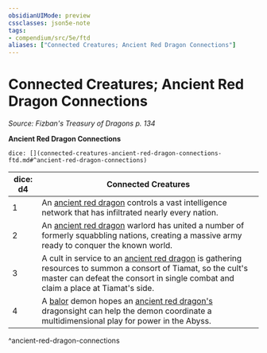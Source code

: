 ```yaml
---
obsidianUIMode: preview
cssclasses: json5e-note
tags:
- compendium/src/5e/ftd
aliases: ["Connected Creatures; Ancient Red Dragon Connections"]
---
```

# Connected Creatures; Ancient Red Dragon Connections
*Source: Fizban's Treasury of Dragons p. 134* 

**Ancient Red Dragon Connections**

`dice: [](connected-creatures-ancient-red-dragon-connections-ftd.md#^ancient-red-dragon-connections)`

| dice: d4 | Connected Creatures |
|----------|---------------------|
| 1 | An [ancient red dragon](5E2014官方资源/bestiary/dragon/ancient-red-dragon.md) controls a vast intelligence network that has infiltrated nearly every nation. |
| 2 | An [ancient red dragon](5E2014官方资源/bestiary/dragon/ancient-red-dragon.md) warlord has united a number of formerly squabbling nations, creating a massive army ready to conquer the known world. |
| 3 | A cult in service to an [ancient red dragon](5E2014官方资源/bestiary/dragon/ancient-red-dragon.md) is gathering resources to summon a consort of Tiamat, so the cult's master can defeat the consort in single combat and claim a place at Tiamat's side. |
| 4 | A [balor](5E2014官方资源/bestiary/fiend/balor.md) demon hopes an [ancient red dragon's](5E2014官方资源/bestiary/dragon/ancient-red-dragon.md) dragonsight can help the demon coordinate a multidimensional play for power in the Abyss. |
^ancient-red-dragon-connections
